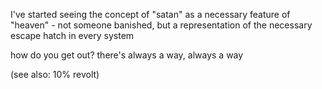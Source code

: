 I've started seeing the concept of "satan" as a necessary feature of "heaven" - not someone banished, but a representation of the necessary escape hatch in every system

how do you get out? there's always a way, always a way

(see also: 10% revolt)
